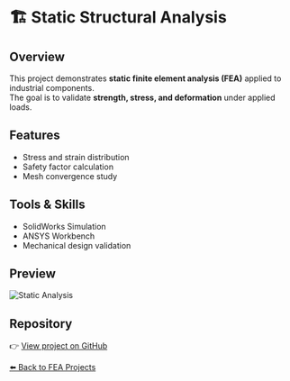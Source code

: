# 🏗️ Static Structural Analysis

## Overview
This project demonstrates **static finite element analysis (FEA)** applied to industrial components.  
The goal is to validate **strength, stress, and deformation** under applied loads.

## Features
- Stress and strain distribution  
- Safety factor calculation  
- Mesh convergence study  

## Tools & Skills
- SolidWorks Simulation  
- ANSYS Workbench  
- Mechanical design validation  

## Preview
![Static Analysis](../img/static-preview.png)

## Repository
👉 [View project on GitHub](../fea-static)

[⬅️ Back to FEA Projects](../README.md#-finite-element-analysis-fea)

